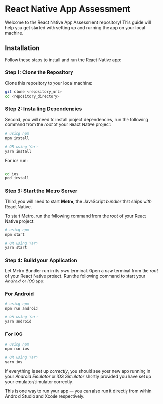 # React Native App Assessment

Welcome to the React Native App Assessment repository! This guide will help you get started with setting up and running the app on your local machine.


## Installation

Follow these steps to install and run the React Native app:

### Step 1: Clone the Repository

Clone this repository to your local machine:

```bash
git clone <repository_url>
cd <repository_directory>

```
### Step 2: Installing Dependencies

Second, you will need to install project dependencies, run the following command from the _root_ of your React Native project:
 

```bash
# using npm
npm install

# OR using Yarn
yarn install

```
For ios run: 

```bash

cd ios 
pod install

```
### Step 3: Start the Metro Server

Third, you will need to start **Metro**, the JavaScript _bundler_ that ships _with_ React Native.

To start Metro, run the following command from the _root_ of your React Native project:

```bash
# using npm
npm start

# OR using Yarn
yarn start
```

### Step 4: Build your Application

Let Metro Bundler run in its _own_ terminal. Open a _new_ terminal from the _root_ of your React Native project. Run the following command to start your _Android_ or _iOS_ app:

### For Android

```bash
# using npm
npm run android

# OR using Yarn
yarn android
```

### For iOS

```bash
# using npm
npm run ios

# OR using Yarn
yarn ios
```

If everything is set up _correctly_, you should see your new app running in your _Android Emulator_ or _iOS Simulator_ shortly provided you have set up your emulator/simulator correctly.

This is one way to run your app — you can also run it directly from within Android Studio and Xcode respectively.
